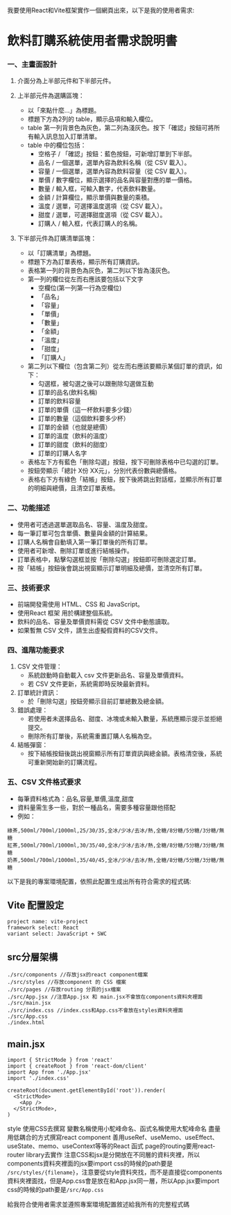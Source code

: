 我要使用React和Vite框架實作一個網頁出來，以下是我的使用者需求:

# 飲料訂購系統使用者需求說明書

### 一、主畫面設計
1. 介面分為上半部元件和下半部元件。

2. 上半部元件為選購區塊：
    - 以「來點什麼...」為標題。
    - 標題下方為2列的 table，顯示品項和輸入欄位。
    - table 第一列背景色為灰色，第二列為淺灰色。按下「確認」按鈕可將所有輸入訊息加入訂單清單。
    - table 中的欄位包括：
        - 空格子 / 「確認」按鈕：藍色按鈕，可新增訂單到下半部。
        - 品名 / 一個選單，選單內容為飲料名稱（從 CSV 載入）。
        - 容量 / 一個選單，選單內容為飲料容量（從 CSV 載入）。
        - 單價 / 數字欄位，顯示選擇的品名與容量對應的單一價格。
        - 數量 / 輸入框，可輸入數字，代表飲料數量。
        - 金額 / 計算欄位，顯示單價與數量的乘積。
        - 溫度 / 選單，可選擇溫度選項（從 CSV 載入）。
        - 甜度 / 選單，可選擇甜度選項（從 CSV 載入）。
        - 訂購人 / 輸入框，代表訂購人的名稱。
3. 下半部元件為訂購清單區塊：
    - 以「訂購清單」為標題。
    - 標題下方為訂單表格，顯示所有訂購資訊。
    - 表格第一列的背景色為灰色，第二列以下皆為淺灰色。
    - 第一列的欄位從左而右應該要包括以下文字
        - 空欄位(第一列第一行為空欄位)
        - 「品名」
        - 「容量」
        - 「單價」
        - 「數量」
        - 「金額」
        - 「溫度」
        - 「甜度」
        - 「訂購人」
    - 第二列以下欄位（包含第二列）從左而右應該要顯示某個訂單的資訊，如下：
        - 勾選框，被勾選之後可以跟刪除勾選做互動
        - 訂單的品名(飲料名稱)
        - 訂單的飲料容量
        - 訂單的單價（這一杯飲料要多少錢）
        - 訂單的數量（這個飲料要多少杯）
        - 訂單的金額（也就是總價）
        - 訂單的溫度（飲料的溫度）
        - 訂單的甜度（飲料的甜度）
        - 訂單的訂購人名字
    - 表格左下方有藍色「刪除勾選」按鈕，按下可刪除表格中已勾選的訂單。
    - 按鈕旁顯示「總計 X份 XX元」，分別代表份數與總價格。
    - 表格右下方有綠色「結帳」按鈕，按下後將跳出對話框，並顯示所有訂單的明細與總價，且清空訂單表格。

### 二、功能描述

- 使用者可透過選單選取品名、容量、溫度及甜度。
- 每一筆訂單可包含單價、數量與金額的計算結果。
- 訂購人名稱會自動填入第一筆訂單後的所有訂單。
- 使用者可新增、刪除訂單或進行結帳操作。
- 訂單表格中，點擊勾選框並按「刪除勾選」按鈕即可刪除選定訂單。
- 按「結帳」按鈕後會跳出視窗顯示訂單明細及總價，並清空所有訂單。

### 三、技術要求
- 前端開發需使用 HTML、CSS 和 JavaScript。
- 使用React 框架 用於構建整個系統。
- 飲料的品名、容量及單價資料需從 CSV 文件中動態讀取。
- 如果暫無 CSV 文件，請生出虛擬假資料的CSV文件。
### 四、進階功能要求
1. CSV 文件管理：
    - 系統啟動時自動載入 csv 文件更新品名、容量及單價資料。
    - 若 CSV 文件更新，系統需即時反映最新資料。
2. 訂單統計資訊：
    - 於「刪除勾選」按鈕旁顯示目前訂單總數及總金額。
3. 錯誤處理：
    - 若使用者未選擇品名、甜度、冰塊或未輸入數量，系統應顯示提示並拒絕提交。
    - 刪除所有訂單後，系統需重置訂購人名稱為空。
4. 結帳彈窗：
    - 按下結帳按鈕後跳出視窗顯示所有訂單資訊與總金額。表格清空後，系統可重新開始新的訂購流程。

### 五、CSV 文件格式要求
- 每筆資料格式為：品名,容量,單價,溫度,甜度
- 資料量需生多一些，對於一種品名，需要多種容量跟他搭配
- 例如：
```
綠茶,500ml/700ml/1000ml,25/30/35,全冰/少冰/去冰/熱,全糖/8分糖/5分糖/3分糖/無糖
紅茶,500ml/700ml/1000ml,30/35/40,全冰/少冰/去冰/熱,全糖/8分糖/5分糖/3分糖/無糖
奶茶,500ml/700ml/1000ml,35/40/45,全冰/少冰/去冰/熱,全糖/8分糖/5分糖/3分糖/無糖
```

以下是我的專案環境配置，依照此配置生成出所有符合需求的程式碼:

## Vite 配置設定
```
project name: vite-project
framework select: React
variant select: JavaScript + SWC
```
## src分層架構
```
./src/components //存放jsx的react component檔案
./src/styles //存放component 的 CSS 檔案
./src/pages //存放routing 分頁的jsx檔案
./src/App.jsx //注意App.jsx 和 main.jsx不會放在components資料夾裡面
./src/main.jsx 
./src/index.css //index.css和App.css不會放在styles資料夾裡面
./src/App.css
./index.html
```
## main.jsx
```
import { StrictMode } from 'react'
import { createRoot } from 'react-dom/client'
import App from './App.jsx'
import './index.css'

createRoot(document.getElementById('root')).render(
  <StrictMode>
    <App />
  </StrictMode>,
)
```



style 使用CSS去撰寫
變數名稱使用小駝峰命名、函式名稱使用大駝峰命名
盡量用低耦合的方式撰寫react component
善用useRef、useMemo、useEffect、useState、memo、useContext等等的React 函式
page的routing要用react-router library去實作
注意CSS和jsx是分開放在不同層的資料夾裡，所以components資料夾裡面的jsx要import css的時候的path要是 `/src/styles/{filename}`，注意要從style資料夾找，而不是直接從components資料夾裡面找，但是App.css會是放在和App.jsx同一層，所以App.jsx要import css的時候的path要是`/src/App.css`

給我符合使用者需求並遵照專案環境配置敘述給我所有的完整程式碼


